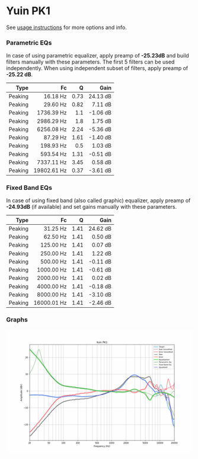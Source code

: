 # Yuin PK1
See [usage instructions](https://github.com/jaakkopasanen/AutoEq#usage) for more options and info.

### Parametric EQs
In case of using parametric equalizer, apply preamp of **-25.23dB** and build filters manually
with these parameters. The first 5 filters can be used independently.
When using independent subset of filters, apply preamp of **-25.22 dB**.

| Type    | Fc          |    Q | Gain     |
|--------:|------------:|-----:|---------:|
| Peaking | 16.18 Hz    | 0.73 | 24.13 dB |
| Peaking | 29.60 Hz    | 0.82 | 7.11 dB  |
| Peaking | 1736.39 Hz  | 1.1  | -1.06 dB |
| Peaking | 2986.29 Hz  | 1.8  | 1.75 dB  |
| Peaking | 6256.08 Hz  | 2.24 | -5.36 dB |
| Peaking | 87.29 Hz    | 1.61 | -1.40 dB |
| Peaking | 198.93 Hz   | 0.5  | 1.03 dB  |
| Peaking | 593.54 Hz   | 1.31 | -0.51 dB |
| Peaking | 7337.11 Hz  | 3.45 | 0.58 dB  |
| Peaking | 19802.61 Hz | 0.37 | -3.61 dB |

### Fixed Band EQs
In case of using fixed band (also called graphic) equalizer, apply preamp of **-24.93dB**
(if available) and set gains manually with these parameters.

| Type    | Fc          |    Q | Gain     |
|--------:|------------:|-----:|---------:|
| Peaking | 31.25 Hz    | 1.41 | 24.62 dB |
| Peaking | 62.50 Hz    | 1.41 | 0.50 dB  |
| Peaking | 125.00 Hz   | 1.41 | 0.07 dB  |
| Peaking | 250.00 Hz   | 1.41 | 1.22 dB  |
| Peaking | 500.00 Hz   | 1.41 | -0.11 dB |
| Peaking | 1000.00 Hz  | 1.41 | -0.61 dB |
| Peaking | 2000.00 Hz  | 1.41 | 0.02 dB  |
| Peaking | 4000.00 Hz  | 1.41 | -0.18 dB |
| Peaking | 8000.00 Hz  | 1.41 | -3.10 dB |
| Peaking | 16000.01 Hz | 1.41 | -2.46 dB |

### Graphs
![](./Yuin%20PK1.png)